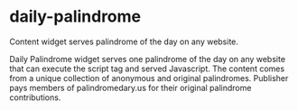 # daily-palindrome
Content widget serves palindrome of the day on any website.

Daily Palindrome widget serves one palindrome of the day on any website that can execute the script tag and served Javascript. The content comes from a unique collection of anonymous and original palindromes. Publisher pays members of palindromedary.us for their original palindrome contributions.
